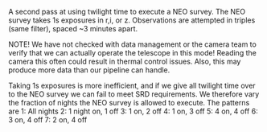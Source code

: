 
A second pass at using twilight time to execute a NEO survey. The NEO survey takes 1s exposures in r,i, or z. Observations are attempted in triples (same filter), spaced ~3 minutes apart.  

NOTE! We have not checked with data management or the camera team to verify that we can actually operate the telescope in this mode! Reading the camera this often could result in thermal control issues. Also, this may produce more data than our pipeline can handle. 

Taking 1s exposures is more inefficient, and if we give all twilight time over to the NEO survey we can fail to meet SRD requirements. We therefore vary the fraction of nights the NEO survey is allowed to execute. The patterns are
1: All nights
2: 1 night on, 1 off
3: 1 on, 2 off
4: 1 on, 3 off
5: 4 on, 4 off
6: 3 on, 4 off
7: 2 on, 4 off

